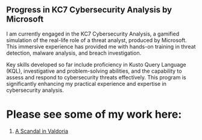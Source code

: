 ## Progress in KC7 Cybersecurity Analysis by Microsoft
I am currently engaged in the KC7 Cybersecurity Analysis, a gamified simulation of the real-life role of a threat analyst, produced by Microsoft. This immersive experience has provided me with hands-on training in threat detection, malware analysis, and breach investigation. 

Key skills developed so far include proficiency in Kusto Query Language (KQL), investigative and problem-solving abilities, and the capability to assess and respond to cybersecurity threats effectively. This program is significantly enhancing my practical experience and expertise in cybersecurity analysis.

# Please see some of my work here:
1. [A Scandal in Valdoria](/kc7/ascandalinvaldoria.md)
